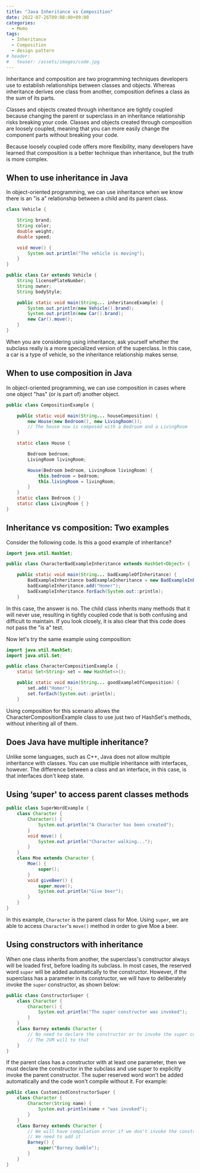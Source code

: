 ```yaml
---
title: "Java Inheritance vs Composition"
date: 2022-07-26T09:08:00+09:00
categories:
  - Memo
tags:
  - Inheritance 
  - Composition
  - design pattern
# header:
#   teaser: /assets/images/code.jpg
---
```


Inheritance and composition are two programming techniques developers use to establish relationships between classes and objects. Whereas inheritance derives one class from another, composition defines a class as the sum of its parts.

Classes and objects created through inheritance are tightly coupled because changing the parent or superclass in an inheritance relationship risks breaking your code. Classes and objects created through composition are loosely coupled, meaning that you can more easily change the component parts without breaking your code.

Because loosely coupled code offers more flexibility, many developers have learned that composition is a better technique than inheritance, but the truth is more complex. 

## When to use inheritance in Java

In object-oriented programming, we can use inheritance when we know there is an "is a" relationship between a child and its parent class. 

```java
class Vehicle {

    String brand;
    String color;
    double weight;
    double speed;

    void move() {
        System.out.println("The vehicle is moving");
    }
}

public class Car extends Vehicle {
    String licensePlateNumber;
    String owner;
    String bodyStyle;

    public static void main(String... inheritanceExample) {
        System.out.println(new Vehicle().brand);
        System.out.println(new Car().brand);
        new Car().move();
    }
}
```

When you are considering using inheritance, ask yourself whether the subclass really is a more specialized version of the superclass. In this case, a car is a type of vehicle, so the inheritance relationship makes sense.

## When to use composition in Java

In object-oriented programming, we can use composition in cases where one object "has" (or is part of) another object.

```java
public class CompositionExample {

    public static void main(String... houseComposition) {
        new House(new Bedroom(), new LivingRoom());
        // The house now is composed with a Bedroom and a LivingRoom
    }

    static class House {

        Bedroom bedroom;
        LivingRoom livingRoom;

        House(Bedroom bedroom, LivingRoom livingRoom) {
            this.bedroom = bedroom;
            this.livingRoom = livingRoom;
        }
    }
    static class Bedroom { }
    static class LivingRoom { }
}
```

## Inheritance vs composition: Two examples

Consider the following code. Is this a good example of inheritance?

```java
import java.util.HashSet;

public class CharacterBadExampleInheritance extends HashSet<Object> {

    public static void main(String... badExampleOfInheritance) {
        BadExampleInheritance badExampleInheritance = new BadExampleInheritance();
        badExampleInheritance.add("Homer");
        badExampleInheritance.forEach(System.out::println);
    }
```

In this case, the answer is no. The child class inherits many methods that it will never use, resulting in tightly coupled code that is both confusing and difficult to maintain. If you look closely, it is also clear that this code does not pass the "is a" test.

Now let's try the same example using composition:

```java
import java.util.HashSet;
import java.util.Set;

public class CharacterCompositionExample {
    static Set<String> set = new HashSet<>();

    public static void main(String... goodExampleOfComposition) {
        set.add("Homer");
        set.forEach(System.out::println);
    }
```

Using composition for this scenario allows the  CharacterCompositionExample class to use just two of HashSet's methods, without inheriting all of them.

## Does Java have multiple inheritance?

Unlike some languages, such as C++, Java does not allow multiple inheritance with classes. You can use multiple inheritance with interfaces, however. The difference between a class and an interface, in this case, is that interfaces don't keep state.

## Using ‘super' to access parent classes methods

```java
public class SuperWordExample {
    class Character {
        Character() {
            System.out.println("A Character has been created");
        }
        void move() {
            System.out.println("Character walking...");
        }
    }
    class Moe extends Character {
        Moe() {
            super();
        }
        void giveBeer() {
            super.move();
            System.out.println("Give beer");
        }
    }
}
```

In this example, `Character` is the parent class for Moe.  Using `super`, we are able to access `Character`'s  `move()` method in order to give Moe a beer.

## Using constructors with inheritance

When one class inherits from another, the superclass's constructor always will be loaded first, before loading its subclass. In most cases, the reserved word `super` will be added automatically to the constructor.  However, if the superclass has a parameter in its constructor, we will have to deliberately invoke the `super` constructor, as shown below:

```java
public class ConstructorSuper {
    class Character {
        Character() {
            System.out.println("The super constructor was invoked");
        }
    }
    class Barney extends Character {
        // No need to declare the constructor or to invoke the super constructor
        // The JVM will to that
    }
}
```

If the parent class has a constructor with at least one parameter, then we must declare the constructor in the subclass and use super to explicitly invoke the parent constructor. The super reserved word won't be added automatically and the code won't compile without it.  For example:

```java
public class CustomizedConstructorSuper {
    class Character {
        Character(String name) {
            System.out.println(name + "was invoked");
        }
    }
    class Barney extends Character {
        // We will have compilation error if we don't invoke the constructor explicitly
        // We need to add it
        Barney() {
            super("Barney Gumble");
        }
    }
}
```